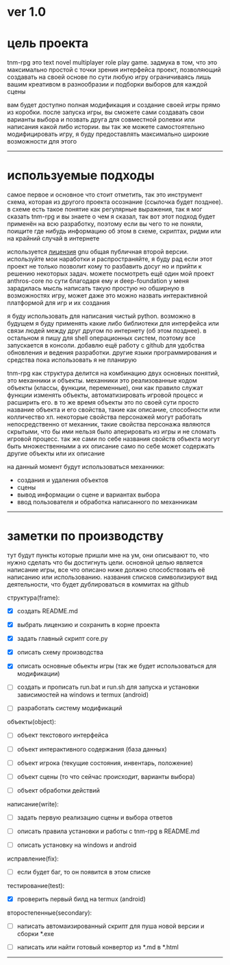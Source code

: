 # ver 1.0
# цель проекта
tnm-rpg это text novel multiplayer role play game. задмука в том, что это максимально простой с точки зрения интерфейса проект, позволяющий создавать на своей основе по сути любую игру ограничиваясь лишь вашим креативом в разнообразии и подборки выборов для каждой сцены

вам будет доступно полная модификация и создание своей игры прямо из коробки. после запуска игры, вы сможете сами создавать свои варианты выбора и позвать друга для совместной ролевки или написания какой либо истории. вы так же можете самостоятельно модифицировать игру, я буду предоставлять максимально широкие возможности для этого


---
# используемые подходы
самое первое и основное что стоит отметить, так это инструмент схема, которая из другого проекта осознание (ссылочка будет позднее). в схеме есть такое понятие как регулярные выражения, так я мог сказать tnm-rpg и вы знаете о чем я сказал, так вот этот подход будет применён на всю разработку, поэтому если вы чего то не поняли, поищите где нибудь информацию об этом в схеме, скриптах, ридми или на крайний случай в интернете

используется [лицензия](LICENSE) gnu общая публичная второй версии. используйте мои наработки и распространяйте, я буду рад если этот проект не только позволит кому то разбавить досуг но и прийти к решению некоторых задач. можете посмотреть ещё один мой проект anthros-core по сути благодаря ему и deep-foundation у меня зарадилась мысль написать такую простую но обширную в возможностях игру, может даже это можно назвать интерактивной платформой для игр и их создания

я буду использовать для написания чистый python. возможно в будущем я буду применять какие либо библиотеки для интерфейса или связи людей между друг другом по интернету (об этом позднее). в остальном я пишу для shell операционных систем, поэтому все запускается в консоли. добавлю ещё работу с github для удобства обновления и ведения разработки. другие языки программирования и средства пока использовать я не планирую

tnm-rpg как структура делится на комбинацию двух основных понятий, это механники и объекты. механники это реализованные кодом объекты (классы, функции, переменные), они как правило служат функции изменять объекты, автоматизировать игровой процесс и расширить его. в то же время объекты это по своей сути просто название объекта и его свойства, такие как описание, способности или колличество хп. некоторые свойства персонажей могут работать непосредственно от механник, такие свойства персонажа являются скрытыми, что бы ими нельзя было аперировать из игры и не сломать игровой процесс. так же сами по себе названия свойств объекта могут быть множественными а их описание само по себе может содержать другие объекты или их описание

на данный момент будут использоваться механники:
- создания и удаления объектов
- сцены
- вывод информации о сцене и вариантах выбора
- ввод пользователя и обработка написанного по механникам


---
# заметки по производству
тут будут пункты которые пришли мне на ум, они описывают то, что нужно сделать что бы достигнуть цели. основной целью является написание игры, все что описано ниже должно способствовать её написанию или использованию. названия списков символизируют вид деятельности, что будет дублироваться в коммитах на github


структура(frame):
- [x] создать README.md
- [x] выбрать лицензию и сохранить в корне проекта
- [x] задать главный скрипт core.py
- [x] описать схему производства
- [x] описать основные обьекты игры (так же будет использоваться для модификации)
- [ ] создать и прописать run.bat и run.sh для запуска и установки зависимостей на windows и termux (android)
- [ ] разработать систему модификаций


объекты(object):
- [ ] объект текстового интерфейса
- [ ] объект интерактивного содержания (база данных)
- [ ] объект игрока (текущие состояния, инвентарь, положение)
- [ ] объект сцены (то что сейчас происходит, варианты выбора)
- [ ] объект обработки действий


написание(write):
- [ ] задать первую реализацию сцены и выбора ответов
- [ ] описать правила установки и работы с tnm-rpg в README.md
- [ ] описать установку на windows и android


исправление(fix):
- [ ] если будет баг, то он появится в этом списке


тестирование(test):
- [x] проверить первый билд на termux (android)


второстепенные(secondary):
- [ ] написать автомаизированный скрипт для пуша новой версии и сборки *.exe
- [ ] написать или найти готовый конвертор из *.md в *.html


---